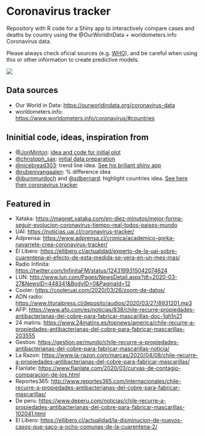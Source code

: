 # Coronavirus tracker

Repository with R code for a Shiny app to interactively compare cases and deaths by country using the @OurWorldInData + worldometers.info Coronavirus data.  

Please always check oficial sources (e.g. [WHO](https://www.who.int/emergencies/diseases/novel-coronavirus-2019)), and be careful when using this or other information to create predictive models.   

![](intro.gif)


## Data sources

* Our World in Data: https://ourworldindata.org/coronavirus-data
* worldometers.info: https://www.worldometers.info/coronavirus/#countries


## Ininitial code, ideas, inspiration from

* [\@JonMinton](https://twitter.com/JonMinton): [idea and code for initial plot](https://github.com/JonMinton/COVID-19)
* [\@christoph_sax](https://twitter.com/JonMinton): [initial data preparation](https://gist.github.com/christophsax/dec0a57bcbc9d7517b852dd44eb8b20b)
* [\@nicebread303](https://twitter.com/nicebread303): trend line idea. [See his briliant shiny app](https://github.com/nicebread/corona)
* [\@rubenivangaalen](https://twitter.com/rubenivangaalen): \% difference idea
* [\@jburnmurdoch](https://twitter.com/jburnmurdoch) and [\@sdbernard](https://twitter.com/sdbernard): highlight countries idea. [See here their coronavirus tracker](https://www.ft.com/coronavirus-latest)


## Featured in

* Xataka: https://magnet.xataka.com/en-diez-minutos/mejor-forma-seguir-evolucion-coronavirus-tiempo-real-todos-paises-mundo
* UAI: https://noticias.uai.cl/coronavirus-tracker/
* Adprensa: https://www.adprensa.cl/cronica/academico-gorka-navarrete-crea-coronavirus-tracker/
* El Libero: https://ellibero.cl/actualidad/experto-de-la-uai-sobre-cuarentena-el-efecto-de-esta-medida-se-vera-en-un-mes-mas/
* Radio Infinita: https://twitter.com/InfinitaFM/status/1243199315042074624
* LUN: http://www.lun.com/Pages/NewsDetail.aspx?dt=2020-03-27&NewsID=448341&BodyID=0&PaginaId=12
* Cooler: https://cooleruai.com/2020/03/26/zoom-de-datos/
* ADN radio: https://www.litoralpress.cl/deposito/audios/2020/03/27/8931201.mp3
* AFP: https://www.afp.com/es/noticias/838/chile-recurre-propiedades-antibacterianas-del-cobre-para-fabricar-mascarillas-doc-1qh1n21
* 24 matins: https://www.24matins.es/topnews/america/chile-recurre-a-propiedades-antibacterianas-del-cobre-para-fabricar-mascarillas-203555
* Gestion: https://gestion.pe/mundo/chile-recurre-a-propiedades-antibacterianas-del-cobre-para-fabricar-mascarillas-noticia/
* La Razon: https://www.la-razon.com/marcas/2020/04/08/chile-recurre-a-propiedades-antibacterianas-del-cobre-para-fabricar-mascarillas/
* Flanlate: https://www.flanlate.com/2020/03/curvas-de-contagio-comparacion-de-los.html
* Reportes365: http://www.reportes365.com/internacionales/chile-recurre-a-propiedades-antibacterianas-del-cobre-para-fabricar-mascarillas/
* De peru: https://www.deperu.com/noticias/chile-recurre-a-propiedades-antibacterianas-del-cobre-para-fabricar-mascarillas-102041.html
* El Libero: https://ellibero.cl/actualidad/la-disminucion-de-nuevos-casos-que-saco-a-ocho-comunas-de-la-cuarentena-2/
